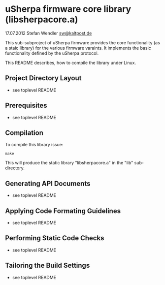uSherpa firmware core library (libsherpacore.a) 
================================================
17.07.2012 Stefan Wendler
sw@kaltpost.de

This sub-subproject of uSherpa firmware provides the core functionality (as a staic library) for 
the various firmware varaints. It implements the basic functionality defined by the uSherpa
protocol. 

This README describes, how to compile the library under Linux.    


Project Directory Layout
------------------------

* see toplevel README


Prerequisites
-------------

* see toplevel README


Compilation
------------

To compile this library issue:

	make

This will produce the static library "libsherpacore.a" in the "lib" sub-directory. 


Generating API Documents
------------------------

* see toplevel README


Applying Code Formating Guidelines
----------------------------------

* see toplevel README


Performing Static Code Checks
-----------------------------

* see toplevel README


Tailoring the Build Settings
----------------------------

* see toplevel README
